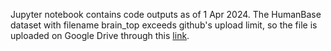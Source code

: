 Jupyter notebook contains code outputs as of 1 Apr 2024. The HumanBase dataset with filename brain_top exceeds github's upload limit, so the file is uploaded on Google Drive through this [link](https://drive.google.com/file/d/1JIwL4YsPvy6h_QT7V8bVGkAeTACqxM_6/view?usp=sharing).

